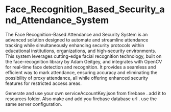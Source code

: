 # Face_Recognition_Based_Security_and_Attendance_System
The Face Recognition-Based Attendance and Security System is an advanced solution designed 
to automate and streamline attendance tracking while simultaneously enhancing security 
protocols within educational institutions, organizations, and high-security environments. This 
system leverages cutting-edge facial recognition technology, built on the face-recognition 
library by Adam Geitgey, and integrates with OpenCV for real-time face detection and 
recognition. It provides a seamless and efficient way to mark attendance, ensuring accuracy and 
eliminating the possibility of proxy attendance, all while offering enhanced security features 
for restricted access areas.


Generate and use your own serviceAccountKey.json from firebase . add it to resources folder.
Also make and add you firebase database url . use the same server configuration.
